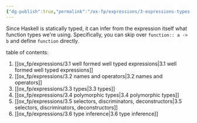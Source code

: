 ```yaml
---
{"dg-publish":true,"permalink":"/ox-fp/expressions/3-expressions-types-and-parametric-polymorphism/"}
---
```


Since Haskell is statically typed, it can infer from the expression itself what function types we're using. Specifically, you can skip over `function:: a -> b` and define `function` directly.

table of contents:

1. [[ox_fp/expressions/3.1 well formed well typed expressions\|3.1 well formed well typed expressions]]
2. [[ox_fp/expressions/3.2 names and operators\|3.2 names and operators]]
3. [[ox_fp/expressions/3.3 types\|3.3 types]]
4. [[ox_fp/expressions/3.4 polymorphic types\|3.4 polymorphic types]]
5. [[ox_fp/expressions/3.5 selectors, discriminators, deconstructors\|3.5 selectors, discriminators, deconstructors]]
6. [[ox_fp/expressions/3.6 type inference\|3.6 type inference]]
